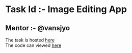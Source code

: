 Task Id :- Image Editing App
============================
Mentor :- @vansjyo
------------------
The task is hosted [here](https://image-editing-webapp.glitch.me)  
The code can viewed [here](https://glitch.com/edit/#!/image-editing-webapp)
